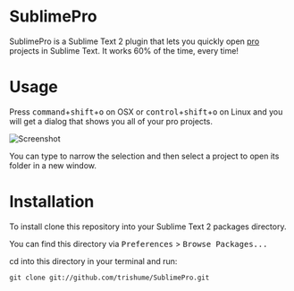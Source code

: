 # SublimePro

SublimePro is a Sublime Text 2 plugin that lets you quickly open [pro](https://github.com/trishume/pro) projects in Sublime Text. It works 60% of the time, every time!

# Usage

Press <kbd>command</kbd>+<kbd>shift</kbd>+<kbd>o</kbd> on OSX or <kbd>control</kbd>+<kbd>shift</kbd>+<kbd>o</kbd> on 
Linux and you will get a dialog that shows you all of your pro projects.

![Screenshot](http://f.cl.ly/items/350t262j2T3F2C211D15/Screen%20Shot%202013-06-06%20at%207.41.54%20PM.png)

You can type to narrow the selection and then select a project to open its folder in a new window.

# Installation

To install clone this repository into your Sublime Text 2 packages directory.

You can find this directory via <kbd>Preferences</kbd> > <kbd>Browse Packages...</kbd>

cd into this directory in your terminal and run:
```shell
git clone git://github.com/trishume/SublimePro.git
```

